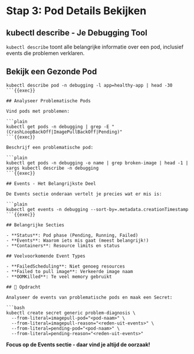 # Stap 3: Pod Details Bekijken

## kubectl describe - Je Debugging Tool

`kubectl describe` toont alle belangrijke informatie over een pod, inclusief events die problemen verklaren.

## Bekijk een Gezonde Pod

```plain
kubectl describe pod -n debugging -l app=healthy-app | head -30
```{{exec}}

## Analyseer Problematische Pods

Vind pods met problemen:

```plain
kubectl get pods -n debugging | grep -E "(CrashLoopBackOff|ImagePullBackOff|Pending)"
```{{exec}}

Beschrijf een problematische pod:

```plain
kubectl get pods -n debugging -o name | grep broken-image | head -1 | xargs kubectl describe -n debugging
```{{exec}}

## Events - Het Belangrijkste Deel

De Events sectie onderaan vertelt je precies wat er mis is:

```plain
kubectl get events -n debugging --sort-by=.metadata.creationTimestamp
```{{exec}}

## Belangrijke Secties

- **Status**: Pod phase (Pending, Running, Failed)
- **Events**: Waarom iets mis gaat (meest belangrijk!)
- **Containers**: Resource limits en status

## Veelvoorkomende Event Types

- **FailedScheduling**: Niet genoeg resources
- **Failed to pull image**: Verkeerde image naam
- **OOMKilled**: Te veel memory gebruikt

## 🎯 Opdracht

Analyseer de events van problematische pods en maak een Secret:

```bash
kubectl create secret generic problem-diagnosis \
  --from-literal=imagepull-pod="<pod-naam>" \
  --from-literal=imagepull-reason="<reden-uit-events>" \
  --from-literal=pending-pod="<pod-naam>" \
  --from-literal=pending-reason="<reden-uit-events>"
```

**Focus op de Events sectie - daar vind je altijd de oorzaak!**
